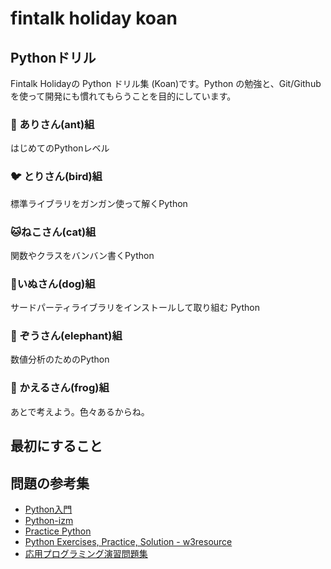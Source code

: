 # fintalk holiday koan

## Pythonドリル

Fintalk Holidayの Python ドリル集 (Koan)です。Python の勉強と、Git/Githubを使って開発にも慣れてもらうことを目的にしています。

### :ant: ありさん(ant)組

はじめてのPythonレベル

### :bird: とりさん(bird)組

標準ライブラリをガンガン使って解くPython

### :cat:ねこさん(cat)組

関数やクラスをバンバン書くPython

### :dog:いぬさん(dog)組

サードパーティライブラリをインストールして取り組む Python 

### :elephant: ぞうさん(elephant)組

数値分析のためのPython

### :frog: かえるさん(frog)組

あとで考えよう。色々あるからね。

## 最初にすること


## 問題の参考集

+ [Python入門](https://www.javadrive.jp/python/)
+ [Python-izm ](https://www.python-izm.com/)
+ [Practice Python](http://www.practicepython.org/)
+ [Python Exercises, Practice, Solution - w3resource](https://www.w3resource.com/python-exercises/)
+ [応用プログラミング演習問題集](http://www.logopt.com/mikiokubo/Programming/pythonprob.txt)




